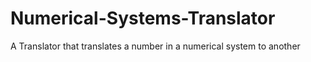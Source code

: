 # Numerical-Systems-Translator
A Translator that translates a number in a  numerical system to another
